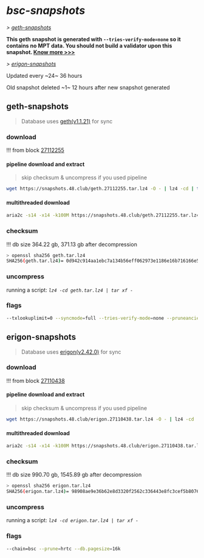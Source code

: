 # *bsc-snapshots*


*\> [geth-snapshots](#geth-snapshots)*

**This geth snapshot is generated with `--tries-verify-mode=none` so it contains no MPT data. You should not build a validator upon this snapshot. [Know more >>>](https://github.com/bnb-chain/bsc/pull/926)**

*\> [erigon-snapshots](#erigon-snapshots)*

Updated every ~24~ 36 hours

Old snapshot deleted ~1~ 12 hours after new snapshot generated

## geth-snapshots


> Database uses [geth(v1.1.21)](https://github.com/bnb-chain/bsc/releases/tag/v1.1.21) for sync


### download

<!-- begin_geth -->

!!! from block [27112255](https://bscscan.com/block/27112255)

#### pipeline download and extract
> skip checksum & uncompress if you used pipeline
```bash
wget https://snapshots.48.club/geth.27112255.tar.lz4 -O - | lz4 -cd | tar xf -
```

#### multithreaded download

```bash
aria2c -s14 -x14 -k100M https://snapshots.48.club/geth.27112255.tar.lz4 -o geth.tar.lz4
```


### checksum

!!! db size 364.22 gb, 371.13 gb after decompression
```bash
> openssl sha256 geth.tar.lz4
SHA256(geth.tar.lz4)= 0d942c914aa1ebc7a134b56eff062973e1186e16b716166e5fa4b22753d13447
```

<!-- end_geth -->

### uncompress


running a script: _`lz4 -cd geth.tar.lz4 | tar xf -`_


### flags


```bash
--txlookuplimit=0 --syncmode=full --tries-verify-mode=none --pruneancient=true --diffblock=5000
```


## erigon-snapshots


> Database uses [erigon(v2.42.0)](https://github.com/ledgerwatch/erigon/releases/tag/v2.42.0) for sync


### download

<!-- begin_erigon -->

!!! from block [27110438](https://bscscan.com/block/27110438)

#### pipeline download and extract
> skip checksum & uncompress if you used pipeline
```bash
wget https://snapshots.48.club/erigon.27110438.tar.lz4 -O - | lz4 -cd | tar xf -
```

#### multithreaded download

```bash
aria2c -s14 -x14 -k100M https://snapshots.48.club/erigon.27110438.tar.lz4 -o erigon.tar.lz4
```


### checksum

!!! db size 990.70 gb, 1545.89 gb after decompression
```bash
> openssl sha256 erigon.tar.lz4
SHA256(erigon.tar.lz4)= 98908ae9e36b62e8d3320f2562c336443e8fc3cef5b8076f996ba3152575f48c
```

<!-- end_erigon -->


### uncompress


running a script: _`lz4 -cd erigon.tar.lz4 | tar xf -`_


### flags


```bash
--chain=bsc --prune=hrtc --db.pagesize=16k
```
